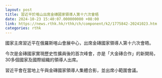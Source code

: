 ```yaml
---
layout: post
title: 習近平於喀山出席金磚國家領導人第十六次會晤
date: 2024-10-23 15:40:07.000000000 +08:00
link: https://news.rthk.hk/rthk/ch/component/k2/1775842-20241023.htm
categories: rthk
---
```


國家主席習近平在俄羅斯喀山會展中心，出席金磚國家領導人第十六次會晤。

今次是金磚國家實現歷史性擴員後的首次峰會，亦是「大金磚合作」的新開局，30多個國家及國際組織的領導人出席。

習近平會在當地上午與金磚國家領導人集體合影，並出席小範圍會議。
